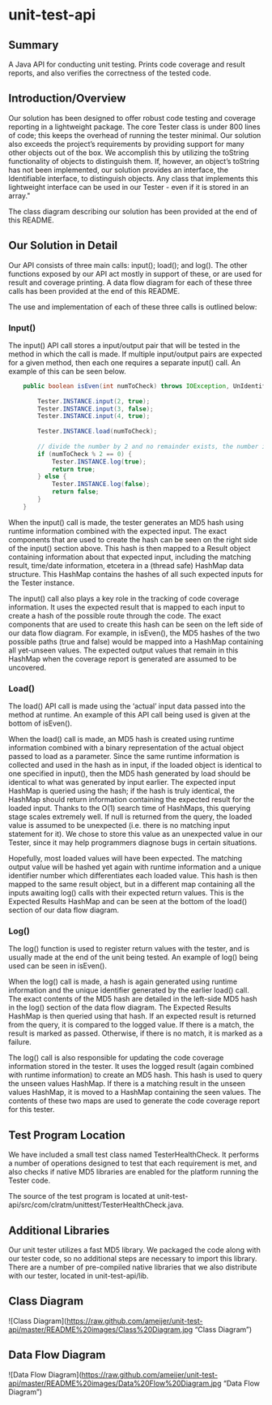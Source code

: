 unit-test-api
=============

## Summary
A Java API for conducting unit testing. Prints code coverage and result reports, and also verifies the correctness of the tested code.

## Introduction/Overview
Our solution has been designed to offer robust code testing and coverage reporting in a lightweight package. The core Tester class is under 800 lines of code; this keeps the overhead of running the tester minimal. Our solution also exceeds the project’s requirements by providing support for many other objects out of the box. We accomplish this by utilizing the toString functionality of objects to distinguish them. If, however, an object’s toString has not been implemented, our solution provides an interface, the Identifiable interface, to distinguish objects. Any class that implements this lightweight interface can be used in our Tester - even if it is stored in an array."

The class diagram describing our solution has been provided at the end of this README.
## Our Solution in Detail
Our API consists of three main calls: input(); load(); and log(). The other functions exposed by our API act mostly in support of these, or are used for result and coverage printing. A data flow diagram for each of these three calls has been provided at the end of this README.

The use and implementation of each of these three calls is outlined below:

### Input()

The input() API call stores a input/output pair that will be tested in the method in which the call is made. If multiple input/output pairs are expected for a given method, then each one requires a separate input() call. An example of this can be seen below.

```java
	public boolean isEven(int numToCheck) throws IOException, UnIdentifiableException {
		
		Tester.INSTANCE.input(2, true);
		Tester.INSTANCE.input(3, false);
		Tester.INSTANCE.input(4, true);
		
		Tester.INSTANCE.load(numToCheck);
		
		// divide the number by 2 and no remainder exists, the number is even
		if (numToCheck % 2 == 0) {
			Tester.INSTANCE.log(true);
			return true;
		} else {
			Tester.INSTANCE.log(false);
			return false;
		}
	}
```When the input() call is made, the tester generates an MD5 hash using runtime information combined with the expected input. The exact components that are used to create the hash can be seen on the right side of the input() section above. This hash is then mapped to a Result object containing information about that expected input, including the matching result, time/date information, etcetera in a (thread safe) HashMap data structure. This HashMap contains the hashes of all such expected inputs for the Tester instance.The input() call also plays a key role in the tracking of code coverage information. It uses the expected result that is mapped to each input to create a hash of the possible route through the code. The exact components that are used to create this hash can be seen on the left side of our data flow diagram. For example, in isEven(), the MD5 hashes of the two possible paths (true and false) would be mapped into a HashMap containing all yet-unseen values. The expected output values that remain in this HashMap when the coverage report is generated are assumed to be uncovered.

### Load()
The load() API call is made using the ‘actual’ input data passed into the method at runtime. An example of this API call being used is given at the bottom of isEven().

When the load() call is made, an MD5 hash is created using runtime information combined with a binary representation of the actual object passed to load as a parameter. Since the same runtime information is collected and used in the hash as in input, if the loaded object is identical to one specified in input(), then the MD5 hash generated by load should be identical to what was generated by input earlier. The expected input HashMap is queried using the hash; if the hash is truly identical, the HashMap should return information containing the expected result for the loaded input. Thanks to the O(1) search time of HashMaps, this querying stage scales extremely well. If null is returned from the query, the loaded value is assumed to be unexpected (i.e. there is no matching input statement for it). We chose to store this value as an unexpected value in our Tester, since it may help programmers diagnose bugs in certain situations.

Hopefully, most loaded values will have been expected. The matching output value will be hashed yet again with runtime information and a unique identifier number which differentiates each loaded value. This hash is then mapped to the same result object, but in a different map containing all the inputs awaiting log() calls with their expected return values. This is the Expected Results HashMap and can be seen at the bottom of the load() section of our data flow diagram.

### Log()

The log() function is used to register return values with the tester, and is usually made at the end of the unit being tested. An example of log() being used can be seen in isEven().

When the log() call is made, a hash is again generated using runtime information and the unique identifier generated by the earlier load() call. The exact contents of the MD5 hash are detailed in the left-side MD5 hash in the log() section of the data flow diagram. The Expected Results HashMap is then queried using that hash. If an expected result is returned from the query, it is compared to the logged value. If there is a match, the result is marked as passed. Otherwise, if there is no match, it is marked as a failure.

The log() call is also responsible for updating the code coverage information stored in the tester. It uses the logged result (again combined with runtime information) to create an MD5 hash.This hash is used to query the unseen values HashMap. If there is a matching result in the unseen values HashMap, it is moved to a HashMap containing the seen values. The contents of these two maps are used to generate the code coverage report for this tester.

## Test Program LocationWe have included a small test class named TesterHealthCheck. It performs a number of operations designed to test that each requirement is met, and also checks if native MD5 libraries are enabled for the platform running the Tester code.
The source of the test program is located at unit-test-api/src/com/clratm/unittest/TesterHealthCheck.java.

## Additional Libraries

Our unit tester utilizes a fast MD5 library. We packaged the code along with our tester code, so no additional steps are necessary to import this library. There are a number of pre-compiled native libraries that we also distribute with our tester, located in unit-test-api/lib.

## Class Diagram
![Class Diagram](https://raw.github.com/ameijer/unit-test-api/master/README%20images/Class%20Diagram.jpg “Class Diagram”)

## Data Flow Diagram
![Data Flow Diagram](https://raw.github.com/ameijer/unit-test-api/master/README%20images/Data%20Flow%20Diagram.jpg “Data Flow Diagram”)